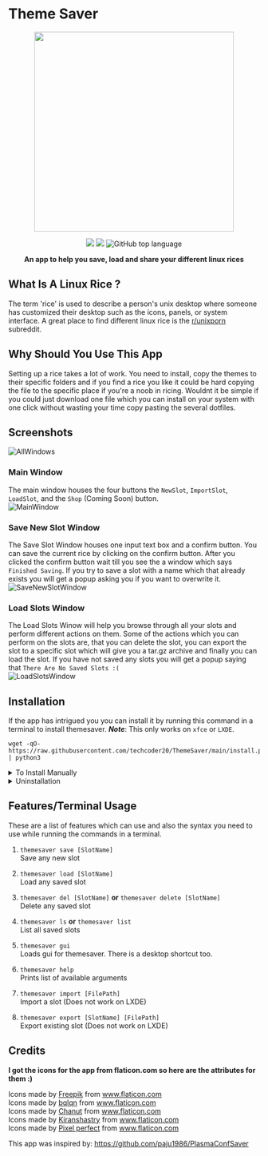 # Theme Saver
<p align="center">
  <img width="400" src="https://raw.githubusercontent.com/techcoder20/ThemeSaver/main/GUI/Icons/ThemeSaverLogo.png">  
</p>


<p align="center">
  <img src="https://img.shields.io/badge/Platform-GNU/Linux-orange?style=for-the-badge&logo=Linux">

  <img src="https://img.shields.io/badge/DE-XFCE/LXDE-blue?style=for-the-badge&logo=XFCE">

  <img alt="GitHub top language" src="https://img.shields.io/github/languages/top/techcoder20/themesaver?logo=Python&style=for-the-badge">

</p>

<p align="center">
<b> An app to help you save, load and share your different linux rices </b>
</p>

## What Is A Linux Rice ?
The term 'rice' is used to describe a person's unix desktop where someone has customized their desktop such as the icons, panels, or system interface. A great place to find different linux rice is the [r/unixporn](https://www.reddit.com/r/unixporn) subreddit.   

## Why Should You Use This App
Setting up a rice takes a lot of work. You need to install, copy the themes to their specific folders and if you find a rice you like it could be hard copying the file to the specific place if you're a noob in ricing. Wouldnt it be simple if you could just download one file which you can install on your system with one click without wasting your time copy pasting the several dotfiles. 

## Screenshots
![AllWindows](https://raw.githubusercontent.com/techcoder20/ThemeSaver/main/Screenshots/AllWindows.png)

### Main Window
The main window houses the four buttons the `NewSlot`, `ImportSlot`, `LoadSlot`, and the `Shop` (Coming Soon) button.    
![MainWindow](https://raw.githubusercontent.com/techcoder20/ThemeSaver/main/Screenshots/MainWindow.png)

### Save New Slot Window
The Save Slot Window houses one input text box and a confirm button. You can save the current rice by clicking on the confirm button. After you clicked the confirm button wait till you see the a window which says `Finished Saving`. If you try to save a slot with a name which that already exists you will get a popup asking you if you want to overwrite it.  
![SaveNewSlotWindow](https://raw.githubusercontent.com/techcoder20/ThemeSaver/main/Screenshots/SaveNewSlotWindow.png)

### Load Slots Window
The Load Slots Winow will help you browse through all your slots and perform different actions on them. Some of the actions which you can perform on the slots are, that you can delete the slot, you can export the slot to a specific slot which will give you a tar.gz archive and finally you can load the slot. If you have not saved any slots you will get a popup saying that `There Are No Saved Slots :(`  
![LoadSlotsWindow](https://raw.githubusercontent.com/techcoder20/ThemeSaver/main/Screenshots/LoadSlotsWindow.png)


## Installation
If the app has intrigued you you can install it by running this command in a terminal to install themesaver. ***Note***: This only works on `xfce` or `LXDE`.
```
wget -qO- https://raw.githubusercontent.com/techcoder20/ThemeSaver/main/install.py | python3
```

<details>
<summary>To Install Manually</summary>
To manually install ThemeSaver:
 
```
git clone https://github.com/techcoer20/themesaver ~/ThemeSaver
python3 ~/.themesaver/install.py
```
</details>

<details>
<summary>Uninstallation</summary>
If you dont like themesaver for some reason you can uninstall by running this command in a terminal.  

```
themesaver uninstall
```
</details>   

## Features/Terminal Usage
These are a list of features which can use and also the syntax you need to use while running the commands in a terminal.
1. `themesaver save [SlotName]`   
Save any new slot

2. `themesaver load [SlotName]`   
Load any saved slot

3. `themesaver del [SlotName]`  **or** `themesaver delete [SlotName]`  
Delete any saved slot

4. `themesaver ls`  **or** `themesaver list`  
List all saved slots

5. `themesaver gui`   
Loads gui for themesaver. There is a desktop shortcut too.

5. `themesaver help`  
Prints list of available arguments

6. `themesaver import [FilePath]`  
Import a slot (Does not work on LXDE)

7. `themesaver export [SlotName] [FilePath]`  
Export existing slot (Does not work on LXDE)

## Credits

<b>I got the icons for the app from flaticon.com so here are the attributes for them :)</b>   
<div>Icons made by <a href="https://www.freepik.com" title="Freepik">Freepik</a> from <a href="https://www.flaticon.com/" title="Flaticon">www.flaticon.com</a></div>
<div>Icons made by <a href="https://www.flaticon.com/authors/bqlqn" title="bqlqn">bqlqn</a> from <a href="https://www.flaticon.com/" title="Flaticon">www.flaticon.com</a></div>
<div>Icons made by <a href="https://www.flaticon.com/authors/chanut" title="Chanut">Chanut</a> from <a href="https://www.flaticon.com/" title="Flaticon">www.flaticon.com</a></div>
<div>Icons made by <a href="https://www.flaticon.com/authors/kiranshastry" title="Kiranshastry">Kiranshastry</a> from <a href="https://www.flaticon.com/" title="Flaticon">www.flaticon.com</a></div>
<div>Icons made by <a href="https://www.flaticon.com/authors/pixel-perfect" title="Pixel perfect">Pixel perfect</a> from <a href="https://www.flaticon.com/" title="Flaticon">www.flaticon.com</a></div>       
   
   
This app was inspired by: https://github.com/paju1986/PlasmaConfSaver

